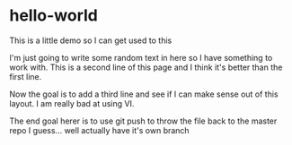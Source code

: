 # hello-world
This is a little demo so I can get used to this 


I'm just going to write some random text in here so I have something to work with.
This is a second line of this page and I think it's better than the first line.

Now the goal is to add a third line and see if I can make sense out of this layout. I am really bad at using VI. 

The end goal herer is to use git push to throw the file back to the master repo I guess... well actually have it's own branch

 

